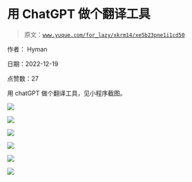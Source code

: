 # 用 ChatGPT 做个翻译工具

> 原文：[`www.yuque.com/for_lazy/xkrm14/xe5b23pne1i1cd50`](https://www.yuque.com/for_lazy/xkrm14/xe5b23pne1i1cd50)

作者： Hyman 

日期：2022-12-19 

点赞数：27 

用 chatGPT 做个翻译工具，见小程序截图。 

![](img/a1f561425a27df4bb3fb6f154eed8e1a.png) 

![](img/43e0b26a117db6405895ce0700422671.png) 

![](img/224738471c50aafb7554c73e7df02e57.png) 

![](img/29856bb8a27717a721cf9b2544df5396.png) 

![](img/13a07c4c4e80b4cdc063fefe9fcb719c.png) 

![](img/02817c45f199b174aa467779212cce0c.png) 

